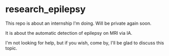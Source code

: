 # research_epilepsy

This repo is about an internship I'm doing. Will be private again soon.

It is about the automatic detection of epilepsy on MRI via IA.

I'm not looking for help, but if you wish, come by, I'll be glad to discuss this topic.
